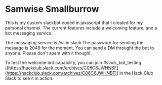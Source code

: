 # Samwise Smallburrow
This is my custom slackbot coded in javascript that i created for my personal channel. The current features include a welcoming feature, and a bot messaging service.

The messaging service is /wl in slack
The password for sending the message is 2048 for the moment. You can send a DM throught the bot to anyone. Please don't spam with it though!

To test the welcome bot capability, you can join #slack_bot_testing ([https://hackclub.slack.com/archives/C06C6JWHNBF](https://hackclub.slack.com/archives/C06C6JWHNBF)) in the Hack Club Slack to see it in action.
